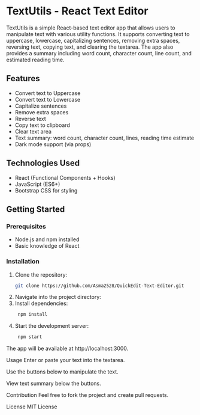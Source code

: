 # TextUtils - React Text Editor

TextUtils is a simple React-based text editor app that allows users to manipulate text with various utility functions. It supports converting text to uppercase, lowercase, capitalizing sentences, removing extra spaces, reversing text, copying text, and clearing the textarea. The app also provides a summary including word count, character count, line count, and estimated reading time.

## Features

- Convert text to Uppercase
- Convert text to Lowercase
- Capitalize sentences
- Remove extra spaces
- Reverse text
- Copy text to clipboard
- Clear text area
- Text summary: word count, character count, lines, reading time estimate
- Dark mode support (via props)

## Technologies Used

- React (Functional Components + Hooks)
- JavaScript (ES6+)
- Bootstrap CSS for styling

## Getting Started

### Prerequisites

- Node.js and npm installed
- Basic knowledge of React

### Installation

1. Clone the repository:
   ```bash
   git clone https://github.com/Asma2528/QuickEdit-Text-Editor.git

2. Navigate into the project directory:
3. Install dependencies:
   ```bash
    npm install
5. Start the development server:
   ```bash
    npm start

The app will be available at http://localhost:3000.

Usage
Enter or paste your text into the textarea.

Use the buttons below to manipulate the text.

View text summary below the buttons.

Contribution
Feel free to fork the project and create pull requests.

License
MIT License


